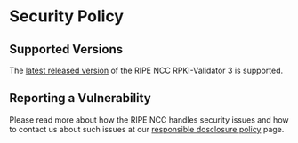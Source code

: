 # Security Policy
## Supported Versions

The [latest released version](https://ftp.ripe.net/tools/rpki/validator3/prod/)
of the RIPE NCC RPKI-Validator 3 is supported.

## Reporting a Vulnerability

Please read more about how the RIPE NCC handles security issues and how to contact us about such issues at our [responsible dosclosure policy](https://www.ripe.net/support/contact/responsible-disclosure-policy) page.
